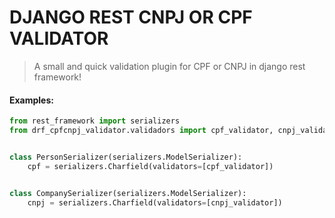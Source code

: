 # DJANGO REST CNPJ OR CPF VALIDATOR
> A small and quick validation plugin for CPF or CNPJ in django rest framework!


#### Examples:

``` python
from rest_framework import serializers 
from drf_cpfcnpj_validator.validadors import cpf_validator, cnpj_validator


class PersonSerializer(serializers.ModelSerializer):
    cpf = serializers.Charfield(validators=[cpf_validator])


class CompanySerializer(serializers.ModelSerializer):
    cnpj = serializers.Charfield(validators=[cnpj_validator])

```
